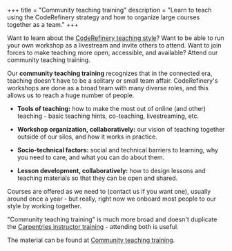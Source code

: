 +++
title = "Community teaching training"
description = "Learn to teach using the CodeRefinery strategy and how to organize large courses together as a team."
+++

Want to learn about the [CodeRefinery teaching
style](@/workshops/teaching-style.md)?  Want to be able to run your own
workshop as a livestream and invite others to attend.  Want to join
forces to make teaching more open, accessible, and available?  Attend
our community teaching training.

Our **community teaching training** recognizes that in the connected
era, teaching doesn't have to be a solitary or small team affair.
CodeRefinery's workshops are done as a broad team with many diverse
roles, and this allows us to reach a huge number of people.

* **Tools of teaching:** how to make the most out of online (and
  other) teaching - basic teaching hints, co-teaching, livestreaming,
  etc.

* **Workshop organization, collaboratively:** our vision of teaching
  together outside of our silos, and how it works in practice.

* **Socio-technical factors:** social and technical barriers to
  learning, why you need to care, and what you can do about them.

* **Lesson development, collaboratively:** how to design lessons and
  teaching materials so that they can be open and shared.

Courses are offered as we need to (contact us if you want one),
usually around once a year - but really, right now we onboard most
people to our style by working together.

"Community teaching training" is much more broad and doesn't duplicate
the [Carpentries instructor
training](https://carpentries.org/become-instructor/) - attending both
is useful.

The material can be found at [Community teaching
training](https://coderefinery.github.io/community-teaching/).
